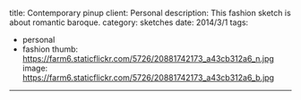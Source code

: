 title: Contemporary pinup
client: Personal
description: This fashion sketch is about romantic baroque.
category: sketches
date: 2014/3/1
tags: 
- personal
- fashion
thumb: https://farm6.staticflickr.com/5726/20881742173_a43cb312a6_n.jpg
image: https://farm6.staticflickr.com/5726/20881742173_a43cb312a6_b.jpg
---
